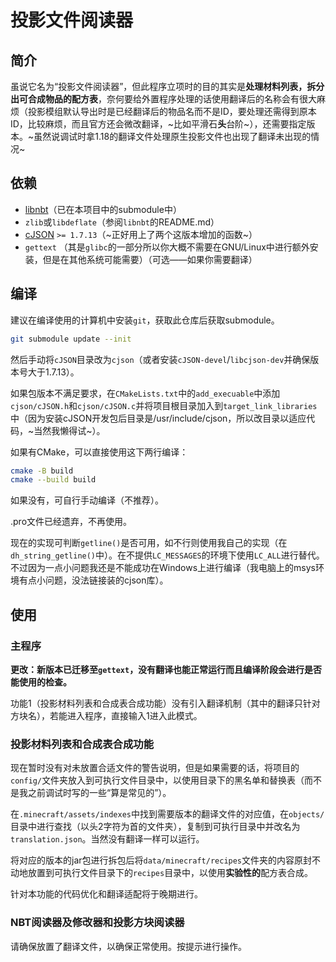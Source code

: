 # 投影文件阅读器

## 简介

虽说它名为“投影文件阅读器”，但此程序立项时的目的其实是**处理材料列表，拆分出可合成物品的配方表**，奈何要给外置程序处理的话使用翻译后的名称会有很大麻烦（投影模组默认导出时是已经翻译后的物品名而不是ID，要处理还需得到原本ID，比较麻烦，而且官方还会微改翻译，~比如平滑石**头**台阶~），还需要指定版本。~虽然说调试时拿1.18的翻译文件处理原生投影文件也出现了翻译未出现的情况~

## 依赖

- [libnbt](https://github.com/djytw/libnbt)（已在本项目中的submodule中）
- `zlib`或`libdeflate`（参阅`libnbt`的README.md）
- [cJSON](https://github.com/DaveGamble/cJSON) `>= 1.7.13`（~正好用上了两个这版本增加的函数~）
- `gettext` （其是`glibc`的一部分所以你大概不需要在GNU/Linux中进行额外安装，但是在其他系统可能需要）（可选——如果你需要翻译）

## 编译

建议在编译使用的计算机中安装`git`，获取此仓库后获取submodule。

```bash
git submodule update --init
```

然后手动将`cJSON`目录改为`cjson`（或者安装`cJSON-devel`/`libcjson-dev`并确保版本号大于1.7.13）。

如果包版本不满足要求，在`CMakeLists.txt`中的`add_execuable`中添加`cjson/cJSON.h`和`cjson/cJSON.c`并将项目根目录加入到`target_link_libraries`中（因为安装cJSON开发包后目录是/usr/include/cjson，所以改目录以适应代码，~当然我懒得试~）。

如果有CMake，可以直接使用这下两行编译：

```bash
cmake -B build
cmake --build build
```

如果没有，可自行手动编译（不推荐）。

.pro文件已经遗弃，不再使用。

现在的实现可判断`getline()`是否可用，如不行则使用我自己的实现（在`dh_string_getline()`中）。在不提供`LC_MESSAGES`的环境下使用`LC_ALL`进行替代。不过因为一点小问题我还是不能成功在Windows上进行编译（我电脑上的msys环境有点小问题，没法链接装的cjson库）。

## 使用

### 主程序

**更改：新版本已迁移至`gettext`，没有翻译也能正常运行而且编译阶段会进行是否能使用的检查。**

功能1（投影材料列表和合成表合成功能）没有引入翻译机制（其中的翻译只针对方块名），若能进入程序，直接输入1进入此模式。

### 投影材料列表和合成表合成功能

现在暂时没有对未放置合适文件的警告说明，但是如果需要的话，将项目的`config/`文件夹放入到可执行文件目录中，以使用目录下的黑名单和替换表（而不是我之前调试时写的一些“算是常见的”）。

在`.minecraft/assets/indexes`中找到需要版本的翻译文件的对应值，在`objects/`目录中进行查找（以头2字符为首的文件夹），复制到可执行目录中并改名为`translation.json`。当然没有翻译一样可以运行。

将对应的版本的jar包进行拆包后将`data/minecraft/recipes`文件夹的内容原封不动地放置到可执行文件目录下的`recipes`目录中，以使用**实验性的**配方表合成。

针对本功能的代码优化和翻译适配将于晚期进行。

### NBT阅读器及修改器和投影方块阅读器

请确保放置了翻译文件，以确保正常使用。按提示进行操作。

